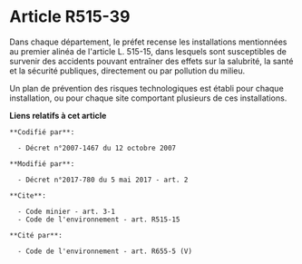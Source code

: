 # Article R515-39

Dans chaque département, le préfet recense les installations mentionnées au premier alinéa de l'article L. 515-15, dans
lesquels sont susceptibles de survenir des accidents pouvant entraîner des effets sur la salubrité, la santé et la sécurité
publiques, directement ou par pollution du milieu.

Un plan de prévention des risques technologiques est établi pour chaque installation, ou pour chaque site comportant
plusieurs de ces installations.

**Liens relatifs à cet article**

	**Codifié par**:

	  - Décret n°2007-1467 du 12 octobre 2007

	**Modifié par**:

	  - Décret n°2017-780 du 5 mai 2017 - art. 2

	**Cite**:

	  - Code minier - art. 3-1
	  - Code de l'environnement - art. R515-15

	**Cité par**:

	  - Code de l'environnement - art. R655-5 (V)
